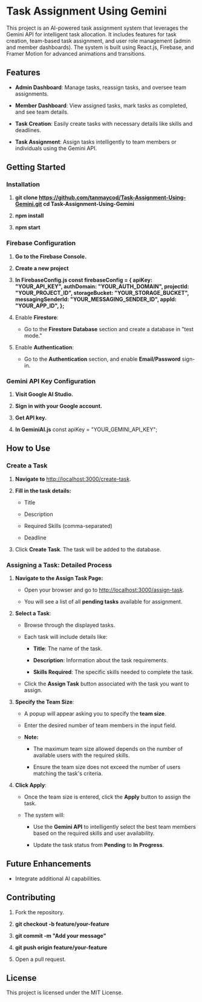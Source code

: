 **Task Assignment Using Gemini**
================================

This project is an AI-powered task assignment system that leverages the Gemini API for intelligent task allocation. It includes features for task creation, team-based task assignment, and user role management (admin and member dashboards). The system is built using React.js, Firebase, and Framer Motion for advanced animations and transitions.

**Features**
------------

*   **Admin Dashboard**: Manage tasks, reassign tasks, and oversee team assignments.
    
*   **Member Dashboard**: View assigned tasks, mark tasks as completed, and see team details.
    
*   **Task Creation**: Easily create tasks with necessary details like skills and deadlines.
    
*   **Task Assignment**: Assign tasks intelligently to team members or individuals using the Gemini API.
    

**Getting Started**
-------------------

### **Installation**

1. **git clone https://github.com/tanmaycod/Task-Assignment-Using-Gemini.git
 cd Task-Assignment-Using-Gemini**
 
2. **npm install**
    
3.  **npm start**
        

### **Firebase Configuration**

1.  **Go to the Firebase Console.**
    
2.  **Create a new project**

3.  **In FirebaseConfig.js
   const firebaseConfig = { 
apiKey: "YOUR\_API\_KEY", 
authDomain: "YOUR\_AUTH\_DOMAIN", 
projectId: "YOUR\_PROJECT\_ID", 
storageBucket: "YOUR\_STORAGE\_BUCKET",
messagingSenderId: "YOUR\_MESSAGING\_SENDER\_ID", 
appId: "YOUR\_APP\_ID",
};**
    
5.  Enable **Firestore**:
    *   Go to the **Firestore Database** section and create a database in "test mode."
    
6.  Enable **Authentication**:
    
    *   Go to the **Authentication** section, and enable **Email/Password** sign-in.
        

### **Gemini API Key Configuration**

1. **Visit Google AI Studio.**
    
2.  **Sign in with your Google account.**
    
3.  **Get API key.**
    
4.  **In GeminiAI.js**
const apiKey = "YOUR\_GEMINI\_API\_KEY"; 
    

**How to Use**
--------------

### **Create a Task**

1.  **Navigate to** [http://localhost:3000/create-task](http://localhost:3000/create-task).
    
2.  **Fill in the task details:**
    
    *   Title
        
    *   Description
        
    *   Required Skills (comma-separated)
        
    *   Deadline
        
3.  Click **Create Task**. The task will be added to the database.
    

### **Assigning a Task: Detailed Process**

1.  **Navigate to the Assign Task Page:**
    
    *   Open your browser and go to [http://localhost:3000/assign-task](http://localhost:3000/assign-task).
        
    *   You will see a list of all **pending tasks** available for assignment.
        
2.  **Select a Task**:
    
    *   Browse through the displayed tasks.
        
    *   Each task will include details like:
        
        *   **Title**: The name of the task.
            
        *   **Description**: Information about the task requirements.
            
        *   **Skills Required**: The specific skills needed to complete the task.
            
    *   Click the **Assign Task** button associated with the task you want to assign.
        
3.  **Specify the Team Size**:
    
    *   A popup will appear asking you to specify the **team size**.
        
    *   Enter the desired number of team members in the input field.
        
    *   **Note:**
        *   The maximum team size allowed depends on the number of available users with the required skills.
            
        *   Ensure the team size does not exceed the number of users matching the task's criteria.
            
4.  **Click Apply**:
    
    *   Once the team size is entered, click the **Apply** button to assign the task.
        
    *   The system will:
        
        *   Use the **Gemini API** to intelligently select the best team members based on the required skills and user availability.
            
        *   Update the task status from **Pending** to **In Progress**.
    
        
**Future Enhancements**
-----------------------
    
*   Integrate additional AI capabilities.
    

**Contributing**
----------------

1.  Fork the repository.
    
2.  **git checkout -b feature/your-feature**
    
3.  **git commit -m "Add your message"**
    
4.  **git push origin feature/your-feature**
    
5.  Open a pull request.
    

**License**
-----------

This project is licensed under the MIT License.

